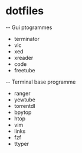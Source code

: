 # dotfiles

-- Gui ptogrammes
- terminator
- vlc
- xed
- xreader
- code
- freetube

-- Terminal base programme
- ranger
- yewtube
- torrentdl
- bpytop
- htop
- vim
- links
- fzf
- ttyper

